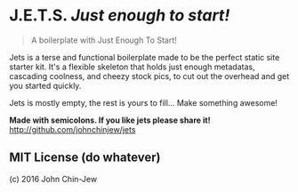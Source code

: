 # J.E.T.S. *Just enough to start!*
> A boilerplate with Just Enough To Start!

Jets is a terse and functional boilerplate made to be the perfect static site starter kit. It's a flexible skeleton that holds just enough metadatas, cascading coolness, and cheezy stock pics, to cut out the overhead and get you started quickly.

Jets is mostly empty, the rest is yours to fill... Make something awesome!

**Made with semicolons. If you like jets please share it!** http://github.com/johnchinjew/jets

## MIT License (do whatever)
(c) 2016 John Chin-Jew
